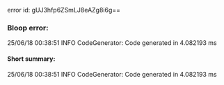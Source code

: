 error id: gUJ3hfp6ZSmLJ8eAZg8i6g==
### Bloop error:

25/06/18 00:38:51 INFO CodeGenerator: Code generated in 4.082193 ms
#### Short summary: 

25/06/18 00:38:51 INFO CodeGenerator: Code generated in 4.082193 ms